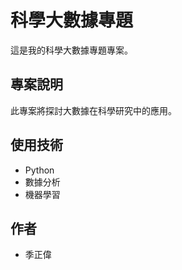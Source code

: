 # 科學大數據專題

這是我的科學大數據專題專案。

## 專案說明

此專案將探討大數據在科學研究中的應用。

## 使用技術

- Python
- 數據分析
- 機器學習

## 作者

- 季正偉
